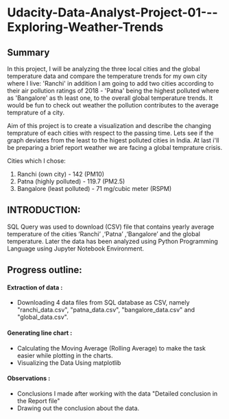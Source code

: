 # Udacity-Data-Analyst-Project-01---Exploring-Weather-Trends

## Summary
In this project, I will be analyzing the three local cities and the global temperature data and compare the temperature trends for my own city where I live: 'Ranchi' in addition I am going to add two cities according to their air pollution ratings of 2018 - 'Patna' being the highest polluted where as 'Bangalore' as th least one, to the overall global temperature trends. It would be fun to check out weather the pollution contributes to the average temprature of a city.

Aim of this project is to create a visualization and describe the changing temprature of each cities with respect to the passing time. Lets see if the graph deviates from the least to the higest polluted cities in India. At last i'll be preparing a brief report weather we are facing a global temprature crisis.

Cities which I chose:
1. Ranchi (own city) - 142 (PM10)
2. Patna (highly polluted) - 119.7 (PM2.5)
3. Bangalore (least polluted) - 71 mg/cubic meter (RSPM)

## INTRODUCTION:
SQL Query was used to download (CSV) file that contains yearly average temperature of the cities ‘Ranchi’ ,‘Patna’ ,‘Bangalore’ and the global temperature.
Later the data has been analyzed using Python Programming Language using Jupyter Notebook Environment.

## Progress outline:

#### Extraction of data :
- Downloading 4 data files from SQL database as CSV, namely "ranchi_data.csv", "patna_data.csv", "bangalore_data.csv" and "global_data.csv".

#### Generating line chart :
- Calculating the Moving Average (Rolling Average) to make the task easier while plotting in the charts.
- Visualizing the Data Using matplotlib

#### Observations :
- Conclusions I made after working with the data "Detailed conclusion in the Report file"
- Drawing out the conclusion about the data.
